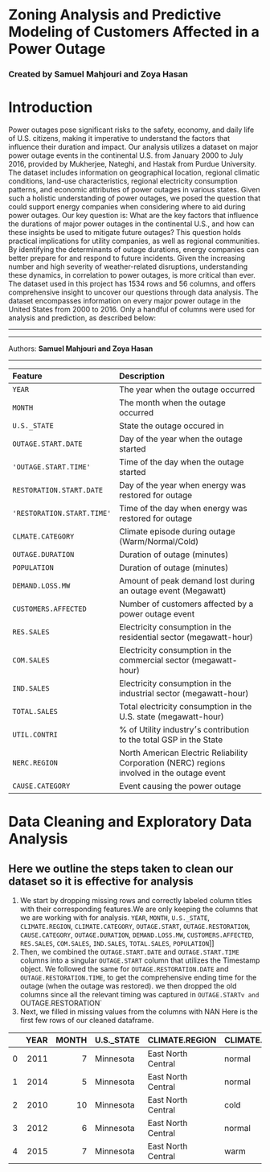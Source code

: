 # Zoning Analysis and Predictive Modeling of Customers Affected in a Power Outage

### Created by Samuel Mahjouri and Zoya Hasan

# Introduction

Power outages pose significant risks to the safety, economy, and daily life of U.S. citizens, making it imperative to understand the factors that influence their duration and impact. Our  analysis utilizes a dataset on major power outage events in the continental U.S. from January 2000 to July 2016, provided by Mukherjee, Nateghi, and Hastak from Purdue University. The dataset includes information on geographical location, regional climatic conditions, land-use characteristics, regional electricity consumption patterns, and economic attributes of power outages in various states. Given such a holistic understanding of power outages, we posed the question that could support energy companies when considering where to aid during power outages. Our key question is: What are the key factors that influence the durations of major power outages in the continental U.S., and how can these insights be used to mitigate future outages? This question holds practical implications for utility companies, as well as regional communities. By identifying the determinants of outage durations, energy companies  can better prepare for and respond to future incidents. Given the increasing number and high severity of weather-related disruptions, understanding these dynamics, in correlation to power outages, is more critical than ever. The dataset used in this project has 1534 rows and 56 columns, and offers comprehensive insight to uncover our questions through data analysis. The dataset encompasses information on every major power outage in the United States from 2000 to 2016. Only a handful of columns were used for analysis and prediction, as described below:

---
---

Authors: **Samuel Mahjouri and Zoya Hasan**

***

| Feature        | Description     |
|:-------------|:------------------|
| `YEAR`       | The year when the outage occurred| 
| `MONTH` | The month when the outage occurred |
| `U.S._STATE` | State the outage occured in| 
| `OUTAGE.START.DATE`| Day of the year when the outage started |
| `'OUTAGE.START.TIME'`| Time of the day when the outage started |
| `RESTORATION.START.DATE`| Day of the year when energy was restored for outage|
| `'RESTORATION.START.TIME'`| Time of the day when energy was restored for outage|
| `CLMATE.CATEGORY`| Climate episode during outage (Warm/Normal/Cold) |
| `OUTAGE.DURATION`| Duration of outage (minutes) |
| `POPULATION`| Duration of outage (minutes) |
| `DEMAND.LOSS.MW`|  Amount of peak demand lost during an outage event (Megawatt) |
| `CUSTOMERS.AFFECTED`| Number of customers affected by a power outage event |
| `RES.SALES`| Electricity consumption in the residential sector (megawatt-hour)|
| `COM.SALES`| Electricity consumption in the commercial sector (megawatt-hour)|
| `IND.SALES`| Electricity consumption in the industrial sector (megawatt-hour)|
| `TOTAL.SALES`| Total electricity consumption in the U.S. state (megawatt-hour)|
| `UTIL.CONTRI`| % of Utility industry׳s contribution to the total GSP in the State|
| `NERC.REGION`| North American Electric Reliability Corporation (NERC) regions involved in the outage event|
| `CAUSE.CATEGORY`| Event causing the power outage|

# Data Cleaning and Exploratory Data Analysis 

## Here we outline the steps taken to clean our dataset so it is effective for analysis 
1. We  start by dropping missing rows and correctly labeled column titles with their corresponding features.We are only keeping the columns  that we are  working with for analysis. `YEAR`, `MONTH`, `U.S._STATE`, `CLIMATE.REGION`, `CLIMATE.CATEGORY`, `OUTAGE.START`, `OUTAGE.RESTORATION`, `CAUSE.CATEGORY`, `OUTAGE.DURATION`, `DEMAND.LOSS.MW`, `CUSTOMERS.AFFECTED`, `RES.SALES`, `COM.SALES`, `IND.SALES`, `TOTAL.SALES`, `POPULATION`]]
2. Then, we combined the `OUTAGE.START.DATE` and `OUTAGE.START.TIME` columns into a singular `OUTAGE.START` column that utilizes the Timestamp object. We followed the same for `OUTAGE.RESTORATION.DATE` and `OUTAGE.RESTORATION.TIME`, to get the comprehensive ending time for the outage (when the outage was restored). we then dropped the old columns since all the relevant timing was captured in `OUTAGE.STARTv and `OUTAGE.RESTORATION`
3. Next, we filled in missing values from the columns with NAN
Here is the first few rows of our cleaned dataframe. 

|    |   YEAR |   MONTH | U.S._STATE   | CLIMATE.REGION     | CLIMATE.CATEGORY   | OUTAGE.START        | OUTAGE.RESTORATION   | CAUSE.CATEGORY     |   OUTAGE.DURATION |   DEMAND.LOSS.MW |   CUSTOMERS.AFFECTED |   RES.SALES |   COM.SALES |   IND.SALES |   TOTAL.SALES |   POPULATION |
|---:|-------:|--------:|:-------------|:-------------------|:-------------------|:--------------------|:---------------------|:-------------------|------------------:|-----------------:|---------------------:|------------:|------------:|------------:|--------------:|-------------:|
|  0 |   2011 |       7 | Minnesota    | East North Central | normal             | 2011-07-01 17:00:00 | 2011-07-03 20:00:00  | severe weather     |              3060 |              nan |                70000 |     2332915 |     2114774 |     2113291 |       6562520 |      5348119 |
|  1 |   2014 |       5 | Minnesota    | East North Central | normal             | 2014-05-11 18:38:00 | 2014-05-11 18:39:00  | intentional attack |                 1 |              nan |                  nan |     1586986 |     1807756 |     1887927 |       5284231 |      5457125 |
|  2 |   2010 |      10 | Minnesota    | East North Central | cold               | 2010-10-26 20:00:00 | 2010-10-28 22:00:00  | severe weather     |              3000 |              nan |                70000 |     1467293 |     1801683 |     1951295 |       5222116 |      5310903 |
|  3 |   2012 |       6 | Minnesota    | East North Central | normal             | 2012-06-19 04:30:00 | 2012-06-20 23:00:00  | severe weather     |              2550 |              nan |                68200 |     1851519 |     1941174 |     1993026 |       5787064 |      5380443 |
|  4 |   2015 |       7 | Minnesota    | East North Central | warm               | 2015-07-18 02:00:00 | 2015-07-19 07:00:00  | severe weather     |              1740 |              250 |               250000 |     2028875 |     2161612 |     1777937 |       5970339 |      5489594 |
